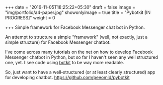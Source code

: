 +++
date = "2016-11-05T18:25:22+05:30"
draft = false
image = "img/portfolio/a4-paper.jpg"
showonlyimage = true
title = "Pybotkit [IN PROGRESS]"
weight = 0

+++
Simple framework for Facebook Messenger chat bot in Python. 
<!--more-->

An attempt to structure a simple "framework" (well, not exactly, just a simple structure) for Facebook Messenger chatbot.

I've come across many tutorials on the net on how to develop Facebook Messenger chatbot in Python, but so far I haven't seen any well structured one, yet. I see code using [botkit](https://www.botkit.ai/) to be way more readable.

So, just want to have a well-structured (or at least clearly structured) app for developing chatbot.
https://github.com/peeomid/pybotkit
